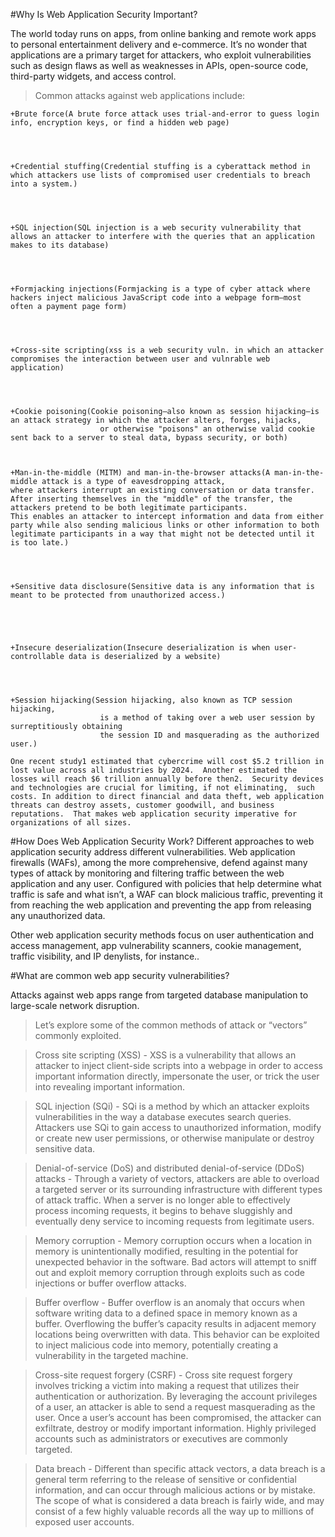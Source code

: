 #Why Is Web Application Security Important?

The world today runs on apps, from online banking and remote work apps to personal entertainment delivery and e-commerce. 
It’s no wonder that applications are a primary target for attackers, who exploit vulnerabilities such as design flaws 
as well as weaknesses in APIs, open-source code, third-party widgets, and access control.

 >Common attacks against web applications include:

    +Brute force(A brute force attack uses trial-and-error to guess login info, encryption keys, or find a hidden web page)




    +Credential stuffing(Credential stuffing is a cyberattack method in which attackers use lists of compromised user credentials to breach into a system.)




    +SQL injection(SQL injection is a web security vulnerability that allows an attacker to interfere with the queries that an application makes to its database)




    +Formjacking injections(Formjacking is a type of cyber attack where hackers inject malicious JavaScript code into a webpage form–most often a payment page form)


    

    +Cross-site scripting(xss is a web security vuln. in which an attacker compromises the interaction between user and vulnrable web application)




    +Cookie poisoning(Cookie poisoning—also known as session hijacking—is an attack strategy in which the attacker alters, forges, hijacks, 
                        or otherwise "poisons" an otherwise valid cookie sent back to a server to steal data, bypass security, or both)



    +Man-in-the-middle (MITM) and man-in-the-browser attacks(A man-in-the-middle attack is a type of eavesdropping attack, 
    where attackers interrupt an existing conversation or data transfer. 
    After inserting themselves in the "middle" of the transfer, the attackers pretend to be both legitimate participants. 
    This enables an attacker to intercept information and data from either party while also sending malicious links or other information to both 
    legitimate participants in a way that might not be detected until it is too late.)




    +Sensitive data disclosure(Sensitive data is any information that is meant to be protected from unauthorized access.)





    +Insecure deserialization(Insecure deserialization is when user-controllable data is deserialized by a website)




    +Session hijacking(Session hijacking, also known as TCP session hijacking,
                        is a method of taking over a web user session by surreptitiously obtaining
                        the session ID and masquerading as the authorized user.)

`One recent study1 estimated that cybercrime will cost $5.2 trillion in lost value across all industries by 2024. 
Another estimated the losses will reach $6 trillion annually before then2. 
Security devices and technologies are crucial for limiting, if not eliminating, 
such costs. In addition to direct financial and data theft, web application threats can destroy assets, customer goodwill, and business reputations. 
That makes web application security imperative for organizations of all sizes.`



#How Does Web Application Security Work?
Different approaches to web application security address different vulnerabilities. 
Web application firewalls (WAFs), among the more comprehensive, defend against many types of attack by monitoring 
and filtering traffic between the web application and any user. 
Configured with policies that help determine what traffic is safe and what isn’t, a WAF can block malicious traffic, 
preventing it from reaching the web application and preventing the app from releasing any unauthorized data.

Other web application security methods focus on user authentication and access management, app 
vulnerability scanners, cookie management, traffic visibility, and IP denylists, for instance..



#What are common web app security vulnerabilities?

Attacks against web apps range from targeted database manipulation to large-scale network disruption. 

>Let’s explore some of the common methods of attack or “vectors” commonly exploited.

   >Cross site scripting (XSS) - 
    XSS is a vulnerability that allows an attacker to inject client-side scripts into a webpage in order to access important information directly, 
    impersonate the user, or trick the user into revealing important information.

   >SQL injection (SQi) - 
   SQi is a method by which an attacker exploits vulnerabilities in the way a database executes search queries. 
   Attackers use SQi to gain access to unauthorized information, modify or create new user permissions, 
   or otherwise manipulate or destroy sensitive data.

   >Denial-of-service (DoS) and distributed denial-of-service 
     (DDoS) attacks - Through a variety of vectors, attackers are able to overload a targeted server or 
                       its surrounding infrastructure with different types of attack traffic. 
                       When a server is no longer able to effectively process incoming requests, 
                      it begins to behave sluggishly and eventually deny service to incoming requests from legitimate users.

   >Memory corruption - 
   Memory corruption occurs when a location in memory is unintentionally modified, 
   resulting in the potential for unexpected behavior in the software. 
   Bad actors will attempt to sniff out and exploit memory corruption through 
   exploits such as code injections or buffer overflow attacks.

   >Buffer overflow - 
   Buffer overflow is an anomaly that occurs when software writing data to a defined space in memory known as a buffer. 
   Overflowing the buffer’s capacity results in adjacent memory locations being overwritten with data. 
   This behavior can be exploited to inject malicious code into memory, potentially creating a vulnerability in the targeted machine.

   >Cross-site request forgery (CSRF) - 
   Cross site request forgery involves tricking a victim into making a request that utilizes their authentication or authorization. 
   By leveraging the account privileges of a user, an attacker is able to send a request masquerading as the user. 
   Once a user’s account has been compromised, the attacker can exfiltrate, destroy or modify important information. 
   Highly privileged accounts such as administrators or executives are commonly targeted.

   >Data breach - 
   Different than specific attack vectors, a data breach is a general term referring to the release of sensitive or 
   confidential information, and can occur through malicious actions or by mistake. 
   The scope of what is considered a data breach is fairly wide, and may consist of a few highly valuable records all the 
   way up to millions of exposed user accounts.


